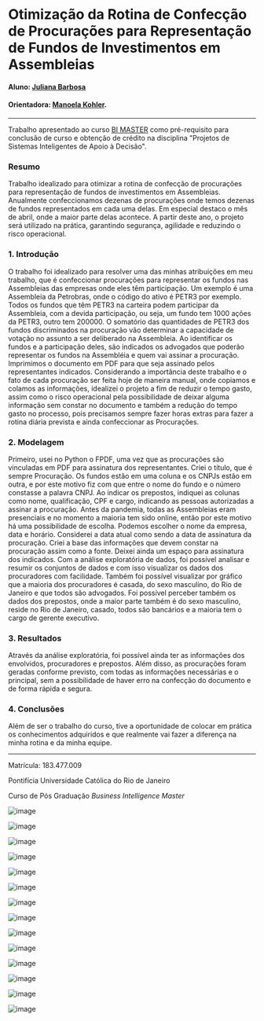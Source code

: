 # Otimização da Rotina de Confecção de Procurações para Representação de Fundos de Investimentos em Assembleias

#### Aluno: [Juliana Barbosa](https://github.com/julybarbosa/procuracoes)
#### Orientadora: [Manoela Kohler](https://github.com/manoelakohler).

---

Trabalho apresentado ao curso [BI MASTER](https://ica.puc-rio.ai/bi-master) como pré-requisito para conclusão de curso e obtenção de crédito na disciplina "Projetos de Sistemas Inteligentes de Apoio à Decisão".

### Resumo

<!-- trocar o texto abaixo pelo resumo do trabalho, em português -->

Trabalho idealizado para otimizar a rotina de confecção de procurações para representação de fundos de investimentos em Assembleias. Anualmente confeccionamos dezenas de procurações onde temos dezenas de fundos representados em cada uma delas. Em especial destaco o mês de abril, onde a maior parte delas acontece. A partir deste ano, o projeto será utilizado na prática, garantindo segurança, agilidade e reduzindo o risco operacional. 

### 1. Introdução

O trabalho foi idealizado para resolver uma das minhas atribuições em meu trabalho, que é confeccionar procurações para representar os fundos nas Assembleias das empresas onde eles têm participação. Um exemplo é uma Assembleia da Petrobras, onde o código do ativo é PETR3 por exemplo. Todos os fundos que têm PETR3 na carteira podem participar da Assembleia, com a devida participação, ou seja, um fundo tem 1000 ações da PETR3, outro tem 200000. O somatório das quantidades de PETR3 dos fundos
discriminados na procuração vão determinar a capacidade de votação no assunto a ser deliberado na Assembleia. Ao identificar os fundos e a participação deles, são indicados os advogados que poderão representar os fundos na Assembléia e quem vai assinar a procuração. Imprimimos o documento em PDF para que seja assinado pelos representantes indicados. Considerando a importância deste trabalho e o fato de cada procuração ser feita hoje de maneira manual, onde copiamos e colamos as informações, idealizei o projeto a fim de reduzir o tempo gasto, assim como o risco operacional
pela possibilidade de deixar alguma informação sem constar no documento e também a redução do tempo gasto no processo, pois precisamos sempre fazer horas extras para fazer a rotina diária prevista e ainda confeccionar as Procurações.  

### 2. Modelagem

Primeiro, usei no Python o FPDF, uma vez que as procurações são vinculadas em PDF para assinatura dos representantes. Criei o título, que é sempre Procuração. Os fundos estão em uma coluna e os CNPJs estão em outra, e por este motivo fiz com que entre o nome do fundo e o número constasse a palavra CNPJ. Ao indicar os prepostos, indiquei as colunas como nome, qualificação, CPF e cargo, indicando as pessoas autorizadas a assinar a procuração. Antes da pandemia, todas as Assembleias eram presenciais e no momento a maioria tem sido online, então por este motivo há uma possibilidade de
escolha. Podemos escolher o nome da empresa, data e horário. Considerei a data atual como sendo a data de assinatura da procuração. Criei a base das informações que devem constar na procuração assim como a fonte. Deixei ainda um espaço para assinatura dos indicados. Com a análise exploratória de dados, foi possível analisar e resumir os conjuntos de dados e com isso visualizar os dados dos procuradores com facilidade. Também foi possível visualizar por gráfico que a maioria dos procuradores é casada, do sexo masculino, do Rio de Janeiro e que todos são advogados. Foi possível perceber 
também os dados dos prepostos, onde a maior parte também é do sexo masculino, reside no Rio de Janeiro, casado, todos são bancários e a maioria tem o cargo de gerente executivo.

### 3. Resultados

Através da análise exploratória, foi possível ainda ter as informações dos envolvidos, procuradores e prepostos. Além disso, as procurações foram geradas conforme previsto, com todas as informações necessárias e o principal, sem a possibilidade de haver erro na confecção do documento e de forma rápida e segura. 

### 4. Conclusões

Além de ser o trabalho do curso, tive a oportunidade de colocar em prática os conhecimentos adquiridos e que realmente vai fazer a diferença na minha rotina e da minha equipe. 

---

Matrícula: 183.477.009

Pontifícia Universidade Católica do Rio de Janeiro

Curso de Pós Graduação *Business Intelligence Master*


![image](https://user-images.githubusercontent.com/96187336/159205377-af8b0023-29e6-4c75-ace6-d236fe9c86f1.png)

![image](https://user-images.githubusercontent.com/96187336/159205428-0611722b-6c8b-46cc-a523-cb7b445aafc1.png)

![image](https://user-images.githubusercontent.com/96187336/159205450-14360b76-eb27-4316-9269-a4f068d34679.png)

![image](https://user-images.githubusercontent.com/96187336/159205474-cdfb372a-82ed-4dc7-87be-989d0f637d5c.png)

![image](https://user-images.githubusercontent.com/96187336/159205501-59342906-89c4-4efc-bb2e-9eb7fdd9a3b8.png)

![image](https://user-images.githubusercontent.com/96187336/159205519-ac07df60-2511-432f-b022-bf322ac51767.png)

![image](https://user-images.githubusercontent.com/96187336/159205530-c6a666a2-5647-4667-ae24-6a11d2c1e0ec.png)

![image](https://user-images.githubusercontent.com/96187336/159205540-06a2d5b2-eb09-4922-83b3-7b917dad3bb1.png)

![image](https://user-images.githubusercontent.com/96187336/159205549-f45da324-5a6f-4264-9da8-16107e95dbbd.png)

![image](https://user-images.githubusercontent.com/96187336/159205556-146761d3-8372-4d04-80ef-ca47d871970e.png)

![image](https://user-images.githubusercontent.com/96187336/159205567-b0052f6e-47fb-4f13-acb2-f53406682457.png)

![image](https://user-images.githubusercontent.com/96187336/159205577-662560b7-c265-4b79-a1d4-3c25f91ad6e5.png)

![image](https://user-images.githubusercontent.com/96187336/159205603-0afb8ab8-3512-4309-b468-47589fa8d35a.png)

![image](https://user-images.githubusercontent.com/96187336/159205610-57fbd962-c021-44b6-88f5-bd72d572f836.png)
